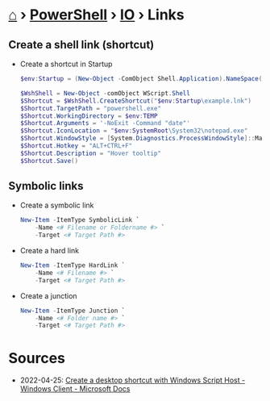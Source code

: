 # [⌂](../../README.md) › [PowerShell](../../README.md) › [IO](io.md) › Links


## Create a shell link (shortcut)

- Create a shortcut in Startup
    ```powershell
    $env:Startup = (New-Object -ComObject Shell.Application).NameSpace('shell:Startup').Self.Path

    $WshShell = New-Object -comObject WScript.Shell
    $Shortcut = $WshShell.CreateShortcut("$env:Startup\example.lnk")
    $Shortcut.TargetPath = "powershell.exe"
    $Shortcut.WorkingDirectory = $env:TEMP
    $Shortcut.Arguments = '-NoExit -Command "date"'
    $Shortcut.IconLocation = "$env:SystemRoot\System32\notepad.exe"
    $Shortcut.WindowStyle = [System.Diagnostics.ProcessWindowStyle]::Maximized
    $Shortcut.Hotkey = "ALT+CTRL+F"
    $Shortcut.Description = "Hover tooltip"
    $Shortcut.Save()
    ```


## Symbolic links

- Create a symbolic link
    ```powershell
    New-Item -ItemType SymbolicLink `
        -Name <# Filename or Foldername #> `
        -Target <# Target Path #>
    ```

- Create a hard link
    ```powershell
    New-Item -ItemType HardLink `
        -Name <# Filename #> `
        -Target <# Target Path #>
    ```

- Create a junction
    ```powershell
    New-Item -ItemType Junction `
        -Name <# Folder name #> `
        -Target <# Target Path #>
    ```


# Sources

- 2022-04-25: [Create a desktop shortcut with Windows Script Host - Windows Client - Microsoft Docs](https://docs.microsoft.com/en-us/troubleshoot/windows-client/admin-development/create-desktop-shortcut-with-wsh)